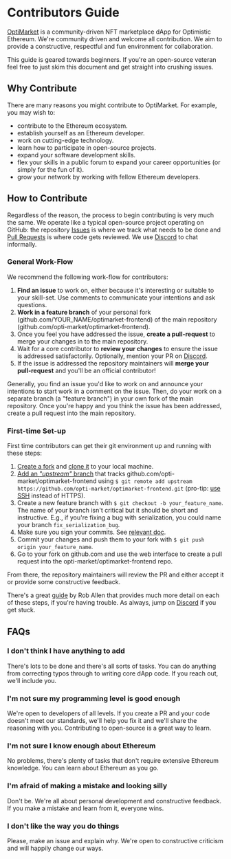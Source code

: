 # Contributors Guide

[OptiMarket](https://optimarket.io) is a community-driven NFT marketplace dApp for Optimistic Ethereum. We're community driven and welcome all contribution. We aim to provide a constructive, respectful and fun environment for collaboration.

This guide is geared towards beginners. If you're an open-source veteran feel free to just skim this document and get straight into crushing issues.

## Why Contribute

There are many reasons you might contribute to OptiMarket. For example, you may wish to:

- contribute to the Ethereum ecosystem.
- establish yourself as an Ethereum developer.
- work on cutting-edge technology.
- learn how to participate in open-source projects.
- expand your software development skills.
- flex your skills in a public forum to expand your career
  opportunities (or simply for the fun of it).
- grow your network by working with fellow Ethereum developers.

## How to Contribute

Regardless of the reason, the process to begin contributing is very much the same. We operate like a typical open-source project operating on GitHub: the repository [Issues](https://github.com/opti-market/optimarket-frontend/issues) is where we track what needs to be done and [Pull Requests](https://github.com/opti-market/optimarket-frontend/pulls) is where code gets reviewed. We use [Discord](https://discord.gg/4gXK2XpahW) to chat informally.

### General Work-Flow

We recommend the following work-flow for contributors:

1. **Find an issue** to work on, either because it's interesting or suitable to your skill-set. Use comments to communicate your intentions and ask questions.
2. **Work in a feature branch** of your personal fork (github.com/YOUR_NAME/optimarket-frontend) of the main repository (github.com/opti-market/optimarket-frontend).
3. Once you feel you have addressed the issue, **create a pull-request** to merge your changes in to the main repository.
4. Wait for a core contributor to **review your changes** to ensure the issue is addressed satisfactorily. Optionally, mention your PR on [Discord](https://discord.gg/4gXK2XpahW).
5. If the issue is addressed the repository maintainers will **merge your pull-request** and you'll be an official contributor!

Generally, you find an issue you'd like to work on and announce your intentions to start work in a comment on the issue. Then, do your work on a separate branch (a "feature branch") in your own fork of the main repository. Once you're happy and you think the issue has been addressed, create a pull request
into the main repository.

### First-time Set-up

First time contributors can get their git environment up and running with these steps:

1. [Create a fork](https://help.github.com/articles/fork-a-repo/#fork-an-example-repository) and [clone it](https://help.github.com/articles/fork-a-repo/#step-2-create-a-local-clone-of-your-fork) to your local machine.
2. [Add an _"upstream"_ branch](https://help.github.com/articles/fork-a-repo/#step-3-configure-git-to-sync-your-fork-with-the-original-spoon-knife-repository) that tracks github.com/opti-market/optimarket-frontend using `$ git remote add upstream
https://github.com/opti-market/optimarket-frontend.git` (pro-tip: [use SSH](https://help.github.com/articles/connecting-to-github-with-ssh/) instead of HTTPS).
3. Create a new feature branch with `$ git checkout -b your_feature_name`. The name of your branch isn't critical but it should be short and instructive. E.g., if you're fixing a bug with serialization, you could name your branch `fix_serialization_bug`.
4. Make sure you sign your commits. See [relevant doc](https://help.github.com/en/github/authenticating-to-github/about-commit-signature-verification).
5. Commit your changes and push them to your fork with `$ git push origin your_feature_name`.
6. Go to your fork on github.com and use the web interface to create a pull request into the opti-market/optimarket-frontend repo.

From there, the repository maintainers will review the PR and either accept it or provide some constructive feedback.

There's a great [guide](https://akrabat.com/the-beginners-guide-to-contributing-to-a-github-project/) by Rob Allen that provides much more detail on each of these steps, if you're having trouble. As always, jump on [Discord](https://discord.gg/4gXK2XpahW) if you get stuck.

## FAQs

### I don't think I have anything to add

There's lots to be done and there's all sorts of tasks. You can do anything from correcting typos through to writing core dApp code. If you reach out, we'll include you.

### I'm not sure my programming level is good enough

We're open to developers of all levels. If you create a PR and your code doesn't meet our standards, we'll help you fix it and we'll share the reasoning with you. Contributing to open-source is a great way to learn.

### I'm not sure I know enough about Ethereum

No problems, there's plenty of tasks that don't require extensive Ethereum knowledge. You can learn about Ethereum as you go.

### I'm afraid of making a mistake and looking silly

Don't be. We're all about personal development and constructive feedback. If you make a mistake and learn from it, everyone wins.

### I don't like the way you do things

Please, make an issue and explain why. We're open to constructive criticism and will happily change our ways.
